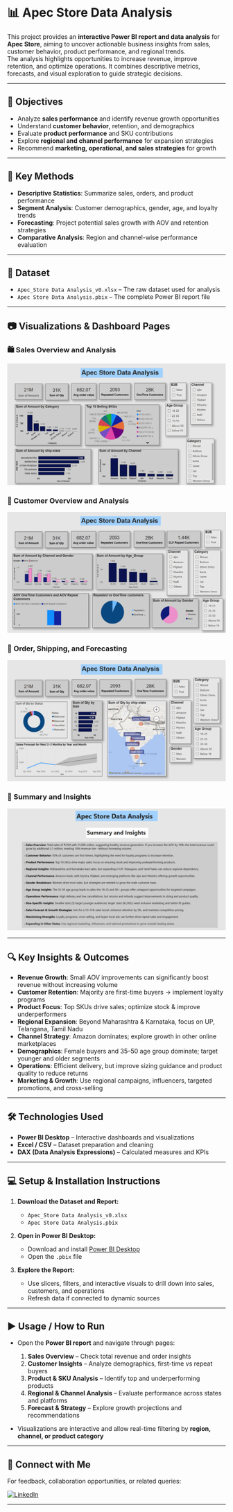 # 📊 Apec Store Data Analysis

This project provides an **interactive Power BI report and data analysis** for **Apec Store**, aiming to uncover actionable business insights from sales, customer behavior, product performance, and regional trends.  
The analysis highlights opportunities to increase revenue, improve retention, and optimize operations. It combines descriptive metrics, forecasts, and visual exploration to guide strategic decisions.

---

## 🎯 Objectives

- Analyze **sales performance** and identify revenue growth opportunities  
- Understand **customer behavior**, retention, and demographics  
- Evaluate **product performance** and SKU contributions  
- Explore **regional and channel performance** for expansion strategies  
- Recommend **marketing, operational, and sales strategies** for growth

---

## 📌 Key Methods

- **Descriptive Statistics**: Summarize sales, orders, and product performance  
- **Segment Analysis**: Customer demographics, gender, age, and loyalty trends  
- **Forecasting**: Project potential sales growth with AOV and retention strategies  
- **Comparative Analysis**: Region and channel-wise performance evaluation  

---

## 📁 Dataset

- `Apec_Store Data Analysis_v0.xlsx` – The raw dataset used for analysis  
- `Apec Store Data Analysis.pbix` – The complete Power BI report file

---

## 📷 Visualizations & Dashboard Pages

### 🛍️ Sales Overview and Analysis
![Sales Overview](images/Sales%20Overview%20and%20Analysis.png)

### 👥 Customer Overview and Analysis
![Customer Overview](images/Customer%20Overview%20and%20Analysis.png)

### 🚚 Order, Shipping, and Forecasting
![Order & Forecasting](images/Order,%20Shipping%20and%20Forecasting.png)

### 📌 Summary and Insights
![Summary and Insights](images/Summary%20and%20Insights.png)

---

## 🔍 Key Insights & Outcomes

- **Revenue Growth**: Small AOV improvements can significantly boost revenue without increasing volume  
- **Customer Retention**: Majority are first-time buyers → implement loyalty programs  
- **Product Focus**: Top SKUs drive sales; optimize stock & improve underperformers  
- **Regional Expansion**: Beyond Maharashtra & Karnataka, focus on UP, Telangana, Tamil Nadu  
- **Channel Strategy**: Amazon dominates; explore growth in other online marketplaces  
- **Demographics**: Female buyers and 35–50 age group dominate; target younger and older segments  
- **Operations**: Efficient delivery, but improve sizing guidance and product quality to reduce returns  
- **Marketing & Growth**: Use regional campaigns, influencers, targeted promotions, and cross-selling

---

## 🛠️ Technologies Used

- **Power BI Desktop** – Interactive dashboards and visualizations  
- **Excel / CSV** – Dataset preparation and cleaning  
- **DAX (Data Analysis Expressions)** – Calculated measures and KPIs  

---

## 💻 Setup & Installation Instructions

1. **Download the Dataset and Report:**  
   - `Apec_Store Data Analysis_v0.xlsx`  
   - `Apec Store Data Analysis.pbix`  

2. **Open in Power BI Desktop:**  
   - Download and install [Power BI Desktop](https://powerbi.microsoft.com/)  
   - Open the `.pbix` file  

3. **Explore the Report:**  
   - Use slicers, filters, and interactive visuals to drill down into sales, customers, and operations  
   - Refresh data if connected to dynamic sources  

---

## ▶️ Usage / How to Run

- Open the **Power BI report** and navigate through pages:  
  1. **Sales Overview** – Check total revenue and order insights  
  2. **Customer Insights** – Analyze demographics, first-time vs repeat buyers  
  3. **Product & SKU Analysis** – Identify top and underperforming products  
  4. **Regional & Channel Analysis** – Evaluate performance across states and platforms  
  5. **Forecast & Strategy** – Explore growth projections and recommendations  

- Visualizations are interactive and allow real-time filtering by **region, channel, or product category**  

---

## 🔗 **Connect with Me**

For feedback, collaboration opportunities, or related queries:

[![LinkedIn](https://img.shields.io/badge/LinkedIn-Profile-blue?logo=linkedin)](https://www.linkedin.com/in/indu-r-3a3767170/)

---
